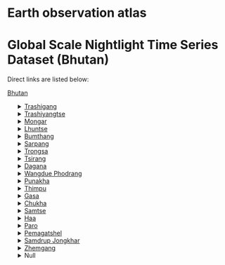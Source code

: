 # Earth observation atlas
 # Global Scale Nightlight Time Series Dataset (Bhutan)
Direct links are listed below:

<a href="https://eoatlas-nightlight.s3.amazonaws.com/eoatlas-monthly-nightlight-00020.csv">Bhutan</a>
<ul>
<details>
<summary><a href="https://eoatlas-nightlight.s3.amazonaws.com/eoatlas-monthly-nightlight-00530.csv">Trashigang</a></summary>
<ul>
<ol>
<li><a href="https://eoatlas-nightlight.s3.amazonaws.com/eoatlas-monthly-nightlight-09833.csv">Bidung</a></li><li><a href="https://eoatlas-nightlight.s3.amazonaws.com/eoatlas-monthly-nightlight-09891.csv">Gomdar</a></li><li><a href="https://eoatlas-nightlight.s3.amazonaws.com/eoatlas-monthly-nightlight-09906.csv">Kanglung</a></li><li><a href="https://eoatlas-nightlight.s3.amazonaws.com/eoatlas-monthly-nightlight-09907.csv">Kangpara</a></li><li><a href="https://eoatlas-nightlight.s3.amazonaws.com/eoatlas-monthly-nightlight-09912.csv">Khaling</a></li><li><a href="https://eoatlas-nightlight.s3.amazonaws.com/eoatlas-monthly-nightlight-09930.csv">Lumang</a></li><li><a href="https://eoatlas-nightlight.s3.amazonaws.com/eoatlas-monthly-nightlight-09936.csv">Merak</a></li><li><a href="https://eoatlas-nightlight.s3.amazonaws.com/eoatlas-monthly-nightlight-09946.csv">Nanong</a></li><li><a href="https://eoatlas-nightlight.s3.amazonaws.com/eoatlas-monthly-nightlight-09961.csv">Phongme</a></li><li><a href="https://eoatlas-nightlight.s3.amazonaws.com/eoatlas-monthly-nightlight-09965.csv">Radi</a></li><li><a href="https://eoatlas-nightlight.s3.amazonaws.com/eoatlas-monthly-nightlight-09969.csv">Sakteng</a></li><li><a href="https://eoatlas-nightlight.s3.amazonaws.com/eoatlas-monthly-nightlight-09972.csv">Samkhar</a></li><li><a href="https://eoatlas-nightlight.s3.amazonaws.com/eoatlas-monthly-nightlight-09986.csv">Shongphu</a></li><li><a href="https://eoatlas-nightlight.s3.amazonaws.com/eoatlas-monthly-nightlight-10000.csv">Thrimshing</a></li><li><a href="https://eoatlas-nightlight.s3.amazonaws.com/eoatlas-monthly-nightlight-10017.csv">Udzorong</a></li><li><a href="https://eoatlas-nightlight.s3.amazonaws.com/eoatlas-monthly-nightlight-10025.csv">Yangnyer</a></li></ul>
</ol>
</details>
<details>
<summary><a href="https://eoatlas-nightlight.s3.amazonaws.com/eoatlas-monthly-nightlight-00531.csv">Trashiyangtse</a></summary>
<ul>
<ol>
<li><a href="https://eoatlas-nightlight.s3.amazonaws.com/eoatlas-monthly-nightlight-09829.csv">Bartsham</a></li><li><a href="https://eoatlas-nightlight.s3.amazonaws.com/eoatlas-monthly-nightlight-09840.csv">Bumdeling</a></li><li><a href="https://eoatlas-nightlight.s3.amazonaws.com/eoatlas-monthly-nightlight-09899.csv">Jamkhar</a></li><li><a href="https://eoatlas-nightlight.s3.amazonaws.com/eoatlas-monthly-nightlight-09913.csv">Khamdang</a></li><li><a href="https://eoatlas-nightlight.s3.amazonaws.com/eoatlas-monthly-nightlight-09966.csv">Ramjar</a></li><li><a href="https://eoatlas-nightlight.s3.amazonaws.com/eoatlas-monthly-nightlight-10002.csv">Toetsho</a></li><li><a href="https://eoatlas-nightlight.s3.amazonaws.com/eoatlas-monthly-nightlight-10004.csv">Tomzhangtshen</a></li><li><a href="https://eoatlas-nightlight.s3.amazonaws.com/eoatlas-monthly-nightlight-10006.csv">Trashiyangtse</a></li><li><a href="https://eoatlas-nightlight.s3.amazonaws.com/eoatlas-monthly-nightlight-10024.csv">Yalang</a></li></ul>
</ol>
</details>
<details>
<summary><a href="https://eoatlas-nightlight.s3.amazonaws.com/eoatlas-monthly-nightlight-00532.csv">Mongar</a></summary>
<ul>
<ol>
<li><a href="https://eoatlas-nightlight.s3.amazonaws.com/eoatlas-monthly-nightlight-09825.csv">Balam</a></li><li><a href="https://eoatlas-nightlight.s3.amazonaws.com/eoatlas-monthly-nightlight-09844.csv">Chaskhar</a></li><li><a href="https://eoatlas-nightlight.s3.amazonaws.com/eoatlas-monthly-nightlight-09846.csv">Chhali</a></li><li><a href="https://eoatlas-nightlight.s3.amazonaws.com/eoatlas-monthly-nightlight-09870.csv">Drametse</a></li><li><a href="https://eoatlas-nightlight.s3.amazonaws.com/eoatlas-monthly-nightlight-09871.csv">Drepung</a></li><li><a href="https://eoatlas-nightlight.s3.amazonaws.com/eoatlas-monthly-nightlight-09892.csv">Gongdue</a></li><li><a href="https://eoatlas-nightlight.s3.amazonaws.com/eoatlas-monthly-nightlight-09903.csv">Jurmey</a></li><li><a href="https://eoatlas-nightlight.s3.amazonaws.com/eoatlas-monthly-nightlight-09911.csv">Kengkhar</a></li><li><a href="https://eoatlas-nightlight.s3.amazonaws.com/eoatlas-monthly-nightlight-09941.csv">Mongar</a></li><li><a href="https://eoatlas-nightlight.s3.amazonaws.com/eoatlas-monthly-nightlight-09947.csv">Narang</a></li><li><a href="https://eoatlas-nightlight.s3.amazonaws.com/eoatlas-monthly-nightlight-09950.csv">Ngatshang</a></li><li><a href="https://eoatlas-nightlight.s3.amazonaws.com/eoatlas-monthly-nightlight-09970.csv">Saleng</a></li><li><a href="https://eoatlas-nightlight.s3.amazonaws.com/eoatlas-monthly-nightlight-09982.csv">Shermung</a></li><li><a href="https://eoatlas-nightlight.s3.amazonaws.com/eoatlas-monthly-nightlight-09987.csv">Shumer</a></li><li><a href="https://eoatlas-nightlight.s3.amazonaws.com/eoatlas-monthly-nightlight-09988.csv">Silambi</a></li><li><a href="https://eoatlas-nightlight.s3.amazonaws.com/eoatlas-monthly-nightlight-09998.csv">Thangrong</a></li><li><a href="https://eoatlas-nightlight.s3.amazonaws.com/eoatlas-monthly-nightlight-10008.csv">Tsakaling</a></li><li><a href="https://eoatlas-nightlight.s3.amazonaws.com/eoatlas-monthly-nightlight-10009.csv">Tsamang</a></li></ul>
</ol>
</details>
<details>
<summary><a href="https://eoatlas-nightlight.s3.amazonaws.com/eoatlas-monthly-nightlight-00533.csv">Lhuntse</a></summary>
<ul>
<ol>
<li><a href="https://eoatlas-nightlight.s3.amazonaws.com/eoatlas-monthly-nightlight-09880.csv">Gangzur</a></li><li><a href="https://eoatlas-nightlight.s3.amazonaws.com/eoatlas-monthly-nightlight-09901.csv">Jaray</a></li><li><a href="https://eoatlas-nightlight.s3.amazonaws.com/eoatlas-monthly-nightlight-09916.csv">Khoma</a></li><li><a href="https://eoatlas-nightlight.s3.amazonaws.com/eoatlas-monthly-nightlight-09919.csv">Kurtoe</a></li><li><a href="https://eoatlas-nightlight.s3.amazonaws.com/eoatlas-monthly-nightlight-09934.csv">Menbi</a></li><li><a href="https://eoatlas-nightlight.s3.amazonaws.com/eoatlas-monthly-nightlight-09938.csv">Metsho</a></li><li><a href="https://eoatlas-nightlight.s3.amazonaws.com/eoatlas-monthly-nightlight-09940.csv">Minjay</a></li><li><a href="https://eoatlas-nightlight.s3.amazonaws.com/eoatlas-monthly-nightlight-10012.csv">Tsenkhar</a></li></ul>
</ol>
</details>
<details>
<summary><a href="https://eoatlas-nightlight.s3.amazonaws.com/eoatlas-monthly-nightlight-00534.csv">Bumthang</a></summary>
<ul>
<ol>
<li><a href="https://eoatlas-nightlight.s3.amazonaws.com/eoatlas-monthly-nightlight-09848.csv">Chhoekhor</a></li><li><a href="https://eoatlas-nightlight.s3.amazonaws.com/eoatlas-monthly-nightlight-09850.csv">Chhume</a></li><li><a href="https://eoatlas-nightlight.s3.amazonaws.com/eoatlas-monthly-nightlight-09995.csv">Tang</a></li><li><a href="https://eoatlas-nightlight.s3.amazonaws.com/eoatlas-monthly-nightlight-10021.csv">Ura</a></li></ul>
</ol>
</details>
<details>
<summary><a href="https://eoatlas-nightlight.s3.amazonaws.com/eoatlas-monthly-nightlight-00535.csv">Sarpang</a></summary>
<ul>
<ol>
<li><a href="https://eoatlas-nightlight.s3.amazonaws.com/eoatlas-monthly-nightlight-09832.csv">Bhur</a></li><li><a href="https://eoatlas-nightlight.s3.amazonaws.com/eoatlas-monthly-nightlight-09851.csv">Chhuzagang</a></li><li><a href="https://eoatlas-nightlight.s3.amazonaws.com/eoatlas-monthly-nightlight-09859.csv">Dekiling</a></li><li><a href="https://eoatlas-nightlight.s3.amazonaws.com/eoatlas-monthly-nightlight-09863.csv">Doban</a></li><li><a href="https://eoatlas-nightlight.s3.amazonaws.com/eoatlas-monthly-nightlight-09883.csv">Gelephu</a></li><li><a href="https://eoatlas-nightlight.s3.amazonaws.com/eoatlas-monthly-nightlight-09897.csv">Hiley</a></li><li><a href="https://eoatlas-nightlight.s3.amazonaws.com/eoatlas-monthly-nightlight-09926.csv">Lhamoizingkha</a></li><li><a href="https://eoatlas-nightlight.s3.amazonaws.com/eoatlas-monthly-nightlight-09951.csv">Nichula</a></li><li><a href="https://eoatlas-nightlight.s3.amazonaws.com/eoatlas-monthly-nightlight-09976.csv">Senge</a></li><li><a href="https://eoatlas-nightlight.s3.amazonaws.com/eoatlas-monthly-nightlight-09983.csv">Sherzhong</a></li><li><a href="https://eoatlas-nightlight.s3.amazonaws.com/eoatlas-monthly-nightlight-09985.csv">Shompangkha</a></li><li><a href="https://eoatlas-nightlight.s3.amazonaws.com/eoatlas-monthly-nightlight-09993.csv">Taklai</a></li><li><a href="https://eoatlas-nightlight.s3.amazonaws.com/eoatlas-monthly-nightlight-10020.csv">Umling</a></li></ul>
</ol>
</details>
<details>
<summary><a href="https://eoatlas-nightlight.s3.amazonaws.com/eoatlas-monthly-nightlight-00536.csv">Trongsa</a></summary>
<ul>
<ol>
<li><a href="https://eoatlas-nightlight.s3.amazonaws.com/eoatlas-monthly-nightlight-09869.csv">Dragteng</a></li><li><a href="https://eoatlas-nightlight.s3.amazonaws.com/eoatlas-monthly-nightlight-09902.csv">Jigmichhoeling</a></li><li><a href="https://eoatlas-nightlight.s3.amazonaws.com/eoatlas-monthly-nightlight-09918.csv">Korphu</a></li><li><a href="https://eoatlas-nightlight.s3.amazonaws.com/eoatlas-monthly-nightlight-09923.csv">Langthil</a></li><li><a href="https://eoatlas-nightlight.s3.amazonaws.com/eoatlas-monthly-nightlight-09953.csv">Nubi</a></li><li><a href="https://eoatlas-nightlight.s3.amazonaws.com/eoatlas-monthly-nightlight-09996.csv">Tangsibji</a></li></ul>
</ol>
</details>
<details>
<summary><a href="https://eoatlas-nightlight.s3.amazonaws.com/eoatlas-monthly-nightlight-00537.csv">Tsirang</a></summary>
<ul>
<ol>
<li><a href="https://eoatlas-nightlight.s3.amazonaws.com/eoatlas-monthly-nightlight-09830.csv">Barzhong</a></li><li><a href="https://eoatlas-nightlight.s3.amazonaws.com/eoatlas-monthly-nightlight-09831.csv">Beteni</a></li><li><a href="https://eoatlas-nightlight.s3.amazonaws.com/eoatlas-monthly-nightlight-09873.csv">Dunglegang</a></li><li><a href="https://eoatlas-nightlight.s3.amazonaws.com/eoatlas-monthly-nightlight-09893.csv">Gosarling</a></li><li><a href="https://eoatlas-nightlight.s3.amazonaws.com/eoatlas-monthly-nightlight-09917.csv">Kikorthang</a></li><li><a href="https://eoatlas-nightlight.s3.amazonaws.com/eoatlas-monthly-nightlight-09935.csv">Mendrelgang</a></li><li><a href="https://eoatlas-nightlight.s3.amazonaws.com/eoatlas-monthly-nightlight-09957.csv">Patakla</a></li><li><a href="https://eoatlas-nightlight.s3.amazonaws.com/eoatlas-monthly-nightlight-09962.csv">Phuentenchhu</a></li><li><a href="https://eoatlas-nightlight.s3.amazonaws.com/eoatlas-monthly-nightlight-09967.csv">Rangthangling</a></li><li><a href="https://eoatlas-nightlight.s3.amazonaws.com/eoatlas-monthly-nightlight-09980.csv">Shemjong</a></li><li><a href="https://eoatlas-nightlight.s3.amazonaws.com/eoatlas-monthly-nightlight-10015.csv">Tsholingkhor</a></li><li><a href="https://eoatlas-nightlight.s3.amazonaws.com/eoatlas-monthly-nightlight-10016.csv">Tsirangtoe</a></li></ul>
</ol>
</details>
<details>
<summary><a href="https://eoatlas-nightlight.s3.amazonaws.com/eoatlas-monthly-nightlight-00538.csv">Dagana</a></summary>
<ul>
<ol>
<li><a href="https://eoatlas-nightlight.s3.amazonaws.com/eoatlas-monthly-nightlight-09861.csv">Deorali</a></li><li><a href="https://eoatlas-nightlight.s3.amazonaws.com/eoatlas-monthly-nightlight-09867.csv">Dorona</a></li><li><a href="https://eoatlas-nightlight.s3.amazonaws.com/eoatlas-monthly-nightlight-09872.csv">Drugyelgang</a></li><li><a href="https://eoatlas-nightlight.s3.amazonaws.com/eoatlas-monthly-nightlight-09886.csv">Gesarling</a></li><li><a href="https://eoatlas-nightlight.s3.amazonaws.com/eoatlas-monthly-nightlight-09894.csv">Gozhi</a></li><li><a href="https://eoatlas-nightlight.s3.amazonaws.com/eoatlas-monthly-nightlight-09905.csv">Kalidzingkha</a></li><li><a href="https://eoatlas-nightlight.s3.amazonaws.com/eoatlas-monthly-nightlight-09915.csv">Khipisa</a></li><li><a href="https://eoatlas-nightlight.s3.amazonaws.com/eoatlas-monthly-nightlight-09920.csv">Lajab</a></li><li><a href="https://eoatlas-nightlight.s3.amazonaws.com/eoatlas-monthly-nightlight-10005.csv">Trashiding</a></li><li><a href="https://eoatlas-nightlight.s3.amazonaws.com/eoatlas-monthly-nightlight-10010.csv">Tsangkha</a></li><li><a href="https://eoatlas-nightlight.s3.amazonaws.com/eoatlas-monthly-nightlight-10011.csv">Tsendagang</a></li><li><a href="https://eoatlas-nightlight.s3.amazonaws.com/eoatlas-monthly-nightlight-10014.csv">Tseza</a></li></ul>
</ol>
</details>
<details>
<summary><a href="https://eoatlas-nightlight.s3.amazonaws.com/eoatlas-monthly-nightlight-00539.csv">Wangdue Phodrang</a></summary>
<ul>
<ol>
<li><a href="https://eoatlas-nightlight.s3.amazonaws.com/eoatlas-monthly-nightlight-09824.csv">Athang</a></li><li><a href="https://eoatlas-nightlight.s3.amazonaws.com/eoatlas-monthly-nightlight-09826.csv">Bapisa</a></li><li><a href="https://eoatlas-nightlight.s3.amazonaws.com/eoatlas-monthly-nightlight-09836.csv">Bjena</a></li><li><a href="https://eoatlas-nightlight.s3.amazonaws.com/eoatlas-monthly-nightlight-09854.csv">Daga</a></li><li><a href="https://eoatlas-nightlight.s3.amazonaws.com/eoatlas-monthly-nightlight-09855.csv">Dagala</a></li><li><a href="https://eoatlas-nightlight.s3.amazonaws.com/eoatlas-monthly-nightlight-09857.csv">Dangchhu</a></li><li><a href="https://eoatlas-nightlight.s3.amazonaws.com/eoatlas-monthly-nightlight-09879.csv">Gangte</a></li><li><a href="https://eoatlas-nightlight.s3.amazonaws.com/eoatlas-monthly-nightlight-09881.csv">Gasetsho Gom</a></li><li><a href="https://eoatlas-nightlight.s3.amazonaws.com/eoatlas-monthly-nightlight-09882.csv">Gasetsho Om</a></li><li><a href="https://eoatlas-nightlight.s3.amazonaws.com/eoatlas-monthly-nightlight-09910.csv">Kazhi</a></li><li><a href="https://eoatlas-nightlight.s3.amazonaws.com/eoatlas-monthly-nightlight-09942.csv">Nahi</a></li><li><a href="https://eoatlas-nightlight.s3.amazonaws.com/eoatlas-monthly-nightlight-09954.csv">Nyisho</a></li><li><a href="https://eoatlas-nightlight.s3.amazonaws.com/eoatlas-monthly-nightlight-09959.csv">Phangyuel</a></li><li><a href="https://eoatlas-nightlight.s3.amazonaws.com/eoatlas-monthly-nightlight-09960.csv">Phobji</a></li><li><a href="https://eoatlas-nightlight.s3.amazonaws.com/eoatlas-monthly-nightlight-09968.csv">Ruepisa</a></li><li><a href="https://eoatlas-nightlight.s3.amazonaws.com/eoatlas-monthly-nightlight-09977.csv">Sephu</a></li><li><a href="https://eoatlas-nightlight.s3.amazonaws.com/eoatlas-monthly-nightlight-09999.csv">Thedtsho</a></li></ul>
</ol>
</details>
<details>
<summary><a href="https://eoatlas-nightlight.s3.amazonaws.com/eoatlas-monthly-nightlight-00540.csv">Punakha</a></summary>
<ul>
<ol>
<li><a href="https://eoatlas-nightlight.s3.amazonaws.com/eoatlas-monthly-nightlight-09877.csv">Dzoma</a></li><li><a href="https://eoatlas-nightlight.s3.amazonaws.com/eoatlas-monthly-nightlight-09896.csv">Guma</a></li><li><a href="https://eoatlas-nightlight.s3.amazonaws.com/eoatlas-monthly-nightlight-09927.csv">Lingmukha</a></li><li><a href="https://eoatlas-nightlight.s3.amazonaws.com/eoatlas-monthly-nightlight-09981.csv">Shengabjimi</a></li><li><a href="https://eoatlas-nightlight.s3.amazonaws.com/eoatlas-monthly-nightlight-10003.csv">Toewang</a></li></ul>
</ol>
</details>
<details>
<summary><a href="https://eoatlas-nightlight.s3.amazonaws.com/eoatlas-monthly-nightlight-00541.csv">Thimpu</a></summary>
<ul>
<ol>
<li><a href="https://eoatlas-nightlight.s3.amazonaws.com/eoatlas-monthly-nightlight-09841.csv">Chang</a></li><li><a href="https://eoatlas-nightlight.s3.amazonaws.com/eoatlas-monthly-nightlight-09849.csv">Chhubu</a></li><li><a href="https://eoatlas-nightlight.s3.amazonaws.com/eoatlas-monthly-nightlight-09885.csv">Genye</a></li><li><a href="https://eoatlas-nightlight.s3.amazonaws.com/eoatlas-monthly-nightlight-09890.csv">Goenshari</a></li><li><a href="https://eoatlas-nightlight.s3.amazonaws.com/eoatlas-monthly-nightlight-09904.csv">Kabjisa</a></li><li><a href="https://eoatlas-nightlight.s3.amazonaws.com/eoatlas-monthly-nightlight-09909.csv">Kawang</a></li><li><a href="https://eoatlas-nightlight.s3.amazonaws.com/eoatlas-monthly-nightlight-09928.csv">Lingzhi</a></li><li><a href="https://eoatlas-nightlight.s3.amazonaws.com/eoatlas-monthly-nightlight-09948.csv">Naro</a></li><li><a href="https://eoatlas-nightlight.s3.amazonaws.com/eoatlas-monthly-nightlight-09994.csv">Talo</a></li><li><a href="https://eoatlas-nightlight.s3.amazonaws.com/eoatlas-monthly-nightlight-10001.csv">Toepisa</a></li></ul>
</ol>
</details>
<details>
<summary><a href="https://eoatlas-nightlight.s3.amazonaws.com/eoatlas-monthly-nightlight-00542.csv">Gasa</a></summary>
<ul>
<ol>
<li><a href="https://eoatlas-nightlight.s3.amazonaws.com/eoatlas-monthly-nightlight-09888.csv">Goenkhame</a></li><li><a href="https://eoatlas-nightlight.s3.amazonaws.com/eoatlas-monthly-nightlight-09889.csv">Goenkhatoe</a></li><li><a href="https://eoatlas-nightlight.s3.amazonaws.com/eoatlas-monthly-nightlight-09925.csv">Laya</a></li><li><a href="https://eoatlas-nightlight.s3.amazonaws.com/eoatlas-monthly-nightlight-09931.csv">Lunana</a></li></ul>
</ol>
</details>
<details>
<summary><a href="https://eoatlas-nightlight.s3.amazonaws.com/eoatlas-monthly-nightlight-00543.csv">Chukha</a></summary>
<ul>
<ol>
<li><a href="https://eoatlas-nightlight.s3.amazonaws.com/eoatlas-monthly-nightlight-09835.csv">Bjachho</a></li><li><a href="https://eoatlas-nightlight.s3.amazonaws.com/eoatlas-monthly-nightlight-09839.csv">Bongo</a></li><li><a href="https://eoatlas-nightlight.s3.amazonaws.com/eoatlas-monthly-nightlight-09842.csv">Chapchha</a></li><li><a href="https://eoatlas-nightlight.s3.amazonaws.com/eoatlas-monthly-nightlight-09856.csv">Dala</a></li><li><a href="https://eoatlas-nightlight.s3.amazonaws.com/eoatlas-monthly-nightlight-09875.csv">Dungna</a></li><li><a href="https://eoatlas-nightlight.s3.amazonaws.com/eoatlas-monthly-nightlight-09884.csv">Geling</a></li><li><a href="https://eoatlas-nightlight.s3.amazonaws.com/eoatlas-monthly-nightlight-09887.csv">Getana</a></li><li><a href="https://eoatlas-nightlight.s3.amazonaws.com/eoatlas-monthly-nightlight-09929.csv">Logchina</a></li><li><a href="https://eoatlas-nightlight.s3.amazonaws.com/eoatlas-monthly-nightlight-09937.csv">Metap</a></li><li><a href="https://eoatlas-nightlight.s3.amazonaws.com/eoatlas-monthly-nightlight-09963.csv">Phuentsholing</a></li><li><a href="https://eoatlas-nightlight.s3.amazonaws.com/eoatlas-monthly-nightlight-09973.csv">Samphelling</a></li></ul>
</ol>
</details>
<details>
<summary><a href="https://eoatlas-nightlight.s3.amazonaws.com/eoatlas-monthly-nightlight-00544.csv">Samtse</a></summary>
<ul>
<ol>
<li><a href="https://eoatlas-nightlight.s3.amazonaws.com/eoatlas-monthly-nightlight-09827.csv">Bara</a></li><li><a href="https://eoatlas-nightlight.s3.amazonaws.com/eoatlas-monthly-nightlight-09834.csv">Biru</a></li><li><a href="https://eoatlas-nightlight.s3.amazonaws.com/eoatlas-monthly-nightlight-09843.csv">Chargharay</a></li><li><a href="https://eoatlas-nightlight.s3.amazonaws.com/eoatlas-monthly-nightlight-09845.csv">Chengmari</a></li><li><a href="https://eoatlas-nightlight.s3.amazonaws.com/eoatlas-monthly-nightlight-09866.csv">Dorokha</a></li><li><a href="https://eoatlas-nightlight.s3.amazonaws.com/eoatlas-monthly-nightlight-09876.csv">Dungtoe</a></li><li><a href="https://eoatlas-nightlight.s3.amazonaws.com/eoatlas-monthly-nightlight-09944.csv">Namgyel Chhoeling</a></li><li><a href="https://eoatlas-nightlight.s3.amazonaws.com/eoatlas-monthly-nightlight-09955.csv">Pagli</a></li><li><a href="https://eoatlas-nightlight.s3.amazonaws.com/eoatlas-monthly-nightlight-09975.csv">Samtse</a></li><li><a href="https://eoatlas-nightlight.s3.amazonaws.com/eoatlas-monthly-nightlight-09992.csv">Tading</a></li><li><a href="https://eoatlas-nightlight.s3.amazonaws.com/eoatlas-monthly-nightlight-09997.csv">Tendu</a></li><li><a href="https://eoatlas-nightlight.s3.amazonaws.com/eoatlas-monthly-nightlight-10019.csv">Ugentse</a></li><li><a href="https://eoatlas-nightlight.s3.amazonaws.com/eoatlas-monthly-nightlight-10026.csv">Yoeseltse</a></li></ul>
</ol>
</details>
<details>
<summary><a href="https://eoatlas-nightlight.s3.amazonaws.com/eoatlas-monthly-nightlight-00545.csv">Haa</a></summary>
<ul>
<ol>
<li><a href="https://eoatlas-nightlight.s3.amazonaws.com/eoatlas-monthly-nightlight-09837.csv">Bji</a></li><li><a href="https://eoatlas-nightlight.s3.amazonaws.com/eoatlas-monthly-nightlight-09860.csv">Denchhukha</a></li><li><a href="https://eoatlas-nightlight.s3.amazonaws.com/eoatlas-monthly-nightlight-09878.csv">Gakiling</a></li><li><a href="https://eoatlas-nightlight.s3.amazonaws.com/eoatlas-monthly-nightlight-09908.csv">Katsho</a></li><li><a href="https://eoatlas-nightlight.s3.amazonaws.com/eoatlas-monthly-nightlight-09971.csv">Sama</a></li><li><a href="https://eoatlas-nightlight.s3.amazonaws.com/eoatlas-monthly-nightlight-09991.csv">Sombey</a></li><li><a href="https://eoatlas-nightlight.s3.amazonaws.com/eoatlas-monthly-nightlight-10018.csv">Uesu</a></li></ul>
</ol>
</details>
<details>
<summary><a href="https://eoatlas-nightlight.s3.amazonaws.com/eoatlas-monthly-nightlight-00546.csv">Paro</a></summary>
<ul>
<ol>
<li><a href="https://eoatlas-nightlight.s3.amazonaws.com/eoatlas-monthly-nightlight-09864.csv">Doga</a></li><li><a href="https://eoatlas-nightlight.s3.amazonaws.com/eoatlas-monthly-nightlight-09865.csv">Dopshari</a></li><li><a href="https://eoatlas-nightlight.s3.amazonaws.com/eoatlas-monthly-nightlight-09868.csv">Doteng</a></li><li><a href="https://eoatlas-nightlight.s3.amazonaws.com/eoatlas-monthly-nightlight-09898.csv">Hungrel</a></li><li><a href="https://eoatlas-nightlight.s3.amazonaws.com/eoatlas-monthly-nightlight-09921.csv">Lamgong</a></li><li><a href="https://eoatlas-nightlight.s3.amazonaws.com/eoatlas-monthly-nightlight-09932.csv">Lungnyi</a></li><li><a href="https://eoatlas-nightlight.s3.amazonaws.com/eoatlas-monthly-nightlight-09939.csv">Mewang</a></li><li><a href="https://eoatlas-nightlight.s3.amazonaws.com/eoatlas-monthly-nightlight-09943.csv">Naja</a></li><li><a href="https://eoatlas-nightlight.s3.amazonaws.com/eoatlas-monthly-nightlight-09979.csv">Shapa</a></li><li><a href="https://eoatlas-nightlight.s3.amazonaws.com/eoatlas-monthly-nightlight-09990.csv">Soe</a></li><li><a href="https://eoatlas-nightlight.s3.amazonaws.com/eoatlas-monthly-nightlight-10013.csv">Tsento</a></li><li><a href="https://eoatlas-nightlight.s3.amazonaws.com/eoatlas-monthly-nightlight-10022.csv">Wangchang</a></li></ul>
</ol>
</details>
<details>
<summary><a href="https://eoatlas-nightlight.s3.amazonaws.com/eoatlas-monthly-nightlight-00547.csv">Pemagatshel</a></summary>
<ul>
<ol>
<li><a href="https://eoatlas-nightlight.s3.amazonaws.com/eoatlas-monthly-nightlight-09847.csv">Chhimung</a></li><li><a href="https://eoatlas-nightlight.s3.amazonaws.com/eoatlas-monthly-nightlight-09853.csv">Chongshing</a></li><li><a href="https://eoatlas-nightlight.s3.amazonaws.com/eoatlas-monthly-nightlight-09858.csv">Dechhenling</a></li><li><a href="https://eoatlas-nightlight.s3.amazonaws.com/eoatlas-monthly-nightlight-09874.csv">Dungmin</a></li><li><a href="https://eoatlas-nightlight.s3.amazonaws.com/eoatlas-monthly-nightlight-09914.csv">Khar</a></li><li><a href="https://eoatlas-nightlight.s3.amazonaws.com/eoatlas-monthly-nightlight-10027.csv">Yurung</a></li><li><a href="https://eoatlas-nightlight.s3.amazonaws.com/eoatlas-monthly-nightlight-10028.csv">Zobel</a></li></ul>
</ol>
</details>
<details>
<summary><a href="https://eoatlas-nightlight.s3.amazonaws.com/eoatlas-monthly-nightlight-00548.csv">Samdrup Jongkhar</a></summary>
<ul>
<ol>
<li><a href="https://eoatlas-nightlight.s3.amazonaws.com/eoatlas-monthly-nightlight-09852.csv">Chokhorling</a></li><li><a href="https://eoatlas-nightlight.s3.amazonaws.com/eoatlas-monthly-nightlight-09862.csv">Dewathang</a></li><li><a href="https://eoatlas-nightlight.s3.amazonaws.com/eoatlas-monthly-nightlight-09900.csv">Jangchhubling</a></li><li><a href="https://eoatlas-nightlight.s3.amazonaws.com/eoatlas-monthly-nightlight-09922.csv">Langchhenphu</a></li><li><a href="https://eoatlas-nightlight.s3.amazonaws.com/eoatlas-monthly-nightlight-09924.csv">Lauri</a></li><li><a href="https://eoatlas-nightlight.s3.amazonaws.com/eoatlas-monthly-nightlight-09933.csv">Martshala</a></li><li><a href="https://eoatlas-nightlight.s3.amazonaws.com/eoatlas-monthly-nightlight-09952.csv">Norbugang</a></li><li><a href="https://eoatlas-nightlight.s3.amazonaws.com/eoatlas-monthly-nightlight-09958.csv">Pemathang</a></li><li><a href="https://eoatlas-nightlight.s3.amazonaws.com/eoatlas-monthly-nightlight-09964.csv">Phuntsthothang</a></li><li><a href="https://eoatlas-nightlight.s3.amazonaws.com/eoatlas-monthly-nightlight-09974.csv">Samrang</a></li><li><a href="https://eoatlas-nightlight.s3.amazonaws.com/eoatlas-monthly-nightlight-09978.csv">Serthig</a></li><li><a href="https://eoatlas-nightlight.s3.amazonaws.com/eoatlas-monthly-nightlight-10023.csv">Wangphu</a></li></ul>
</ol>
</details>
<details>
<summary><a href="https://eoatlas-nightlight.s3.amazonaws.com/eoatlas-monthly-nightlight-00549.csv">Zhemgang</a></summary>
<ul>
<ol>
<li><a href="https://eoatlas-nightlight.s3.amazonaws.com/eoatlas-monthly-nightlight-09828.csv">Bardo</a></li><li><a href="https://eoatlas-nightlight.s3.amazonaws.com/eoatlas-monthly-nightlight-09838.csv">Bjoka</a></li><li><a href="https://eoatlas-nightlight.s3.amazonaws.com/eoatlas-monthly-nightlight-09895.csv">Gozhing</a></li><li><a href="https://eoatlas-nightlight.s3.amazonaws.com/eoatlas-monthly-nightlight-09945.csv">Nangkor</a></li><li><a href="https://eoatlas-nightlight.s3.amazonaws.com/eoatlas-monthly-nightlight-09949.csv">Ngangla</a></li><li><a href="https://eoatlas-nightlight.s3.amazonaws.com/eoatlas-monthly-nightlight-09956.csv">Pangkhar</a></li><li><a href="https://eoatlas-nightlight.s3.amazonaws.com/eoatlas-monthly-nightlight-09984.csv">Shingkhar</a></li><li><a href="https://eoatlas-nightlight.s3.amazonaws.com/eoatlas-monthly-nightlight-10007.csv">Trong</a></li></ul>
</ol>
</details>
<details>
<summary>Null</summary>
<ul>
<ol>
<li><a href="https://eoatlas-nightlight.s3.amazonaws.com/eoatlas-monthly-nightlight-09989.csv">Sipsu</a></li></ul>
</ol>
</details>
